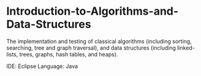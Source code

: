# Introduction-to-Algorithms-and-Data-Structures
The implementation and testing of classical algorithms (including sorting, searching, tree and graph traversal), and data structures (including linked-lists, trees, graphs, hash tables, and heaps).

IDE:      Eclipse
Language: Java
